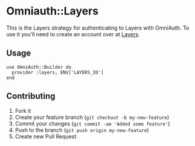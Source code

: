 # Omniauth::Layers

This is the Layers strategy for authenticating to Layers with OmniAuth. To use it you'll need to create an account over at [Layers](https://layers.education/).

## Usage

	use OmniAuth::Builder do
	  provider :layers, ENV['LAYERS_ID']
	end

## Contributing

1. Fork it
2. Create your feature branch (`git checkout -b my-new-feature`)
3. Commit your changes (`git commit -am 'Added some feature'`)
4. Push to the branch (`git push origin my-new-feature`)
5. Create new Pull Request
